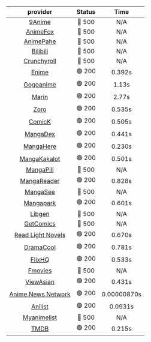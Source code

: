 | **provider** | **Status** | **Time** |
|:--------:|:------:|:----:|
| [9Anime](https://9anime.pl) | 🔴 500 | N/A |
| [AnimeFox](https://animefox.tv) | 🔴 500 | N/A |
| [AnimePahe](https://animepahe.com) | 🔴 500 | N/A |
| [Bilibili](https://bilibili.tv) | 🔴 500 | N/A |
| [Crunchyroll](https://cronchy.consumet.stream) | 🔴 500 | N/A |
|  [Enime](https://enime.moe)  | 🟢 200 | 0.392s |
|  [Gogoanime](https://gogoanime.gr)  | 🟢 200 | 1.13s |
|  [Marin](https://marin.moe)  | 🟢 200 | 2.77s |
|  [Zoro](https://zoro.to)  | 🟢 200 | 0.535s |
|  [ComicK](https://comick.app)  | 🟢 200 | 0.505s |
|  [MangaDex](https://mangadex.org)  | 🟢 200 | 0.441s |
|  [MangaHere](http://www.mangahere.cc)  | 🟢 200 | 0.230s |
|  [MangaKakalot](https://mangakakalot.com)  | 🟢 200 | 0.501s |
| [MangaPill](https://mangapill.com) | 🔴 500 | N/A |
|  [MangaReader](https://mangareader.to)  | 🟢 200 | 0.828s |
| [MangaSee](https://mangasee123.com) | 🔴 500 | N/A |
|  [Mangapark](https://v2.mangapark.net)  | 🟢 200 | 0.601s |
| [Libgen](http://libgen) | 🔴 500 | N/A |
| [GetComics](https://getcomics.info/) | 🔴 500 | N/A |
|  [Read Light Novels](https://readlightnovels.net)  | 🟢 200 | 0.670s |
|  [DramaCool](https://www1.dramacool.cr)  | 🟢 200 | 0.781s |
|  [FlixHQ](https://flixhq.to)  | 🟢 200 | 0.533s |
| [Fmovies](https://fmovies.to) | 🔴 500 | N/A |
|  [ViewAsian](https://viewasian.co)  | 🟢 200 | 0.431s |
|  [Anime News Network](https://www.animenewsnetwork.com)  | 🟢 200 | 0.00000870s |
|  [Anilist](https://anilist.co)  | 🟢 200 | 0.0931s |
| [Myanimelist](https://myanimelist.net/) | 🔴 500 | N/A |
|  [TMDB](https://www.themoviedb.org)  | 🟢 200 | 0.215s |
